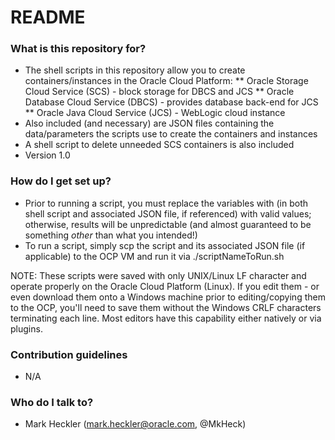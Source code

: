 # README #

### What is this repository for? ###

* The shell scripts in this repository allow you to create containers/instances in the Oracle Cloud Platform:
** Oracle Storage Cloud Service (SCS) - block storage for DBCS and JCS
** Oracle Database Cloud Service (DBCS) - provides database back-end for JCS
** Oracle Java Cloud Service (JCS) - WebLogic cloud instance
* Also included (and necessary) are JSON files containing the data/parameters the scripts use to create the containers and instances
* A shell script to delete unneeded SCS containers is also included
* Version 1.0

### How do I get set up? ###

* Prior to running a script, you must replace the variables with <NAMES IN ALL CAPITAL LETTERS> (in both shell script and associated JSON file, if referenced) with valid values; otherwise, results will be unpredictable (and almost guaranteed to be something _other_ than what you intended!)
* To run a script, simply scp the script and its associated JSON file (if applicable) to the OCP VM and run it via ./scriptNameToRun.sh

NOTE: These scripts were saved with only UNIX/Linux LF character and operate properly on the Oracle Cloud Platform (Linux). If you edit them - or even download them onto a Windows machine prior to editing/copying them to the OCP, you'll need to save them without the Windows CRLF characters terminating each line. Most editors have this capability either natively or via plugins.

### Contribution guidelines ###

* N/A

### Who do I talk to? ###

* Mark Heckler (mark.heckler@oracle.com, @MkHeck)